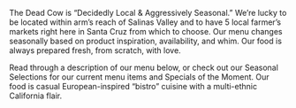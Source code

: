 The Dead Cow is “Decidedly Local & Aggressively Seasonal.” We’re lucky to be located within arm’s reach of Salinas Valley and to have 5 local farmer’s markets right here in Santa Cruz from which to choose. Our menu changes seasonally based on product inspiration, availability, and whim. Our food is always prepared fresh, from scratch, with love.

Read through a description of our menu below, or check out our Seasonal Selections for our current menu items and Specials of the Moment. Our food is casual European-inspired “bistro” cuisine with a multi-ethnic California flair.